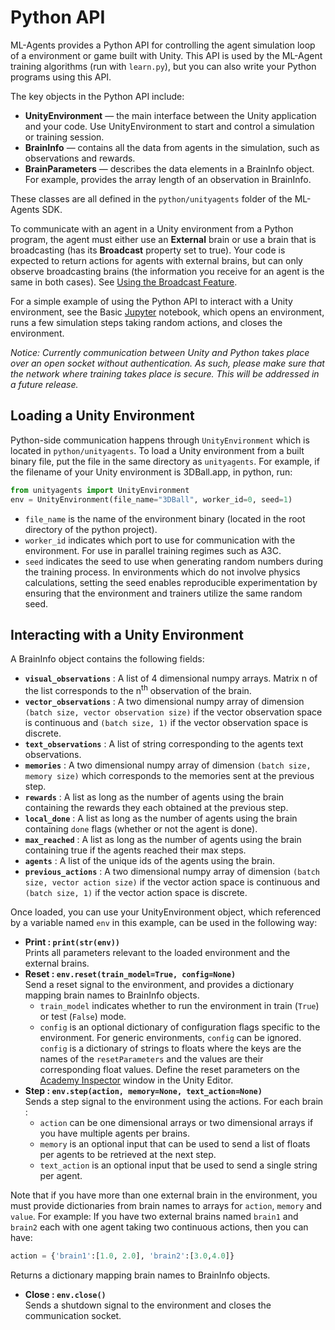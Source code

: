 # Python API

ML-Agents provides a Python API for controlling the agent simulation loop of a environment or game built with Unity. This API is used by the ML-Agent training algorithms (run with `learn.py`), but you can also write your Python programs using this API. 

The key objects in the Python API include:

* **UnityEnvironment** — the main interface between the Unity application and your code. Use UnityEnvironment to start and control a simulation or training session.
* **BrainInfo** — contains all the data from agents in the simulation, such as observations and rewards.
* **BrainParameters** — describes the data elements in a BrainInfo object. For example, provides the array length of an observation in BrainInfo.

These classes are all defined in the `python/unityagents` folder of the ML-Agents SDK.

To communicate with an agent in a Unity environment from a Python program, the agent must either use an **External** brain or use a brain that is broadcasting (has its **Broadcast** property set to true). Your code is expected to return actions for agents with external brains, but can only observe broadcasting brains (the information you receive for an agent is the same in both cases). See [Using the Broadcast Feature](Learning-Environment-Design-Brains.md#using-the-broadcast-feature).

For a simple example of using the Python API to interact with a Unity environment, see the Basic [Jupyter](Background-Jupyter.md) notebook, which opens an environment, runs a few simulation steps taking random actions, and closes the environment. 

_Notice: Currently communication between Unity and Python takes place over an open socket without authentication. As such, please make sure that the network where training takes place is secure. This will be addressed in a future release._

## Loading a Unity Environment

Python-side communication happens through `UnityEnvironment` which is located in `python/unityagents`. To load a Unity environment from a built binary file, put the file in the same directory as `unityagents`. For example, if the filename of your Unity environment is 3DBall.app, in python, run:

```python
from unityagents import UnityEnvironment
env = UnityEnvironment(file_name="3DBall", worker_id=0, seed=1)
```

* `file_name` is the name of the environment binary (located in the root directory of the python project).
* `worker_id` indicates which port to use for communication with the environment. For use in parallel training regimes such as A3C.
* `seed` indicates the seed to use when generating random numbers during the training process. In environments which do not involve physics calculations, setting the seed enables reproducible experimentation by ensuring that the environment and trainers utilize the same random seed.

## Interacting with a Unity Environment

A BrainInfo object contains the following fields:

* **`visual_observations`** : A list of 4 dimensional numpy arrays. Matrix n of the list corresponds to the n<sup>th</sup> observation of the brain. 
* **`vector_observations`** : A two dimensional numpy array of dimension `(batch size, vector observation size)` if the vector observation space is continuous and `(batch size, 1)` if the vector observation space is discrete.
* **`text_observations`** : A list of string corresponding to the agents text observations.
* **`memories`** : A two dimensional numpy array of dimension `(batch size, memory size)` which corresponds to the memories sent at the previous step.
* **`rewards`** : A list as long as the number of agents using the brain containing the rewards they each obtained at the previous step. 
* **`local_done`** : A list as long as the number of agents using the brain containing  `done` flags (whether or not the agent is done). 
* **`max_reached`** : A list as long as the number of agents using the brain containing true if the agents reached their max steps.
* **`agents`** : A list of the unique ids of the agents using the brain.
* **`previous_actions`** : A two dimensional numpy array of dimension `(batch size, vector action size)` if the vector action space is continuous and `(batch size, 1)` if the vector action space is discrete.

Once loaded, you can use your UnityEnvironment object, which referenced by a variable named `env` in this example, can be used in the following way:  
- **Print : `print(str(env))`**  
Prints all parameters relevant to the loaded environment and the external brains.  
- **Reset : `env.reset(train_model=True, config=None)`**  
Send a reset signal to the environment, and provides a dictionary mapping brain names to BrainInfo objects.  
    - `train_model` indicates whether to run the environment in train (`True`) or test (`False`) mode.
    - `config` is an optional dictionary of configuration flags specific to the environment. For generic environments, `config` can be ignored. `config` is a dictionary of strings to floats where the keys are the names of the `resetParameters` and the values are their corresponding float values. Define the reset parameters on the [Academy Inspector](Learning-Environment-Design-Academy.md#academy-properties) window in the Unity Editor.
- **Step : `env.step(action, memory=None, text_action=None)`**  
Sends a step signal to the environment using the actions. For each brain : 
    - `action` can be one dimensional arrays or two dimensional arrays if you have multiple agents per brains.
    - `memory` is an optional input that can be used to send a list of floats per agents to be retrieved at the next step.
    - `text_action` is an optional input that be used to send a single string per agent.

Note that if you have more than one external brain in the environment, you must provide dictionaries from brain names to arrays for `action`, `memory` and `value`. For example: If you have two external brains named `brain1` and `brain2` each with one agent taking two continuous actions, then you can have:
```python
action = {'brain1':[1.0, 2.0], 'brain2':[3.0,4.0]}
```

Returns a dictionary mapping brain names to BrainInfo objects.  
- **Close : `env.close()`**  
Sends a shutdown signal to the environment and closes the communication socket.

